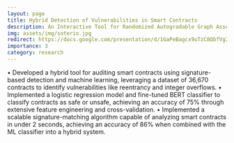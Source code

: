 ```yaml
---
layout: page
title: Hybrid Detection of Vulnerabilities in Smart Contracts
description: An Interactive Tool for Randomized Autogradable Graph Assessments + Open-source contribution to PrairieLearn. Developed within UC Berkeley ACE Lab and published by ACM at SIGCSE 2025
img: assets/img/soterio.jpg
redirect: https://docs.google.com/presentation/d/1GaPeBagcx9uTzC8QbfVg2jdVX9mL7dCnCD-lzZEftuM/edit?usp=sharing
importance: 3
category: research
---
```


• Developed a hybrid tool for auditing smart contracts using signature-based detection and machine learning, leveraging a dataset of 36,670 contracts to identify vulnerabilities like reentrancy and integer overflows.
• Implemented a logistic regression model and fine-tuned BERT classifier to classify contracts as safe or unsafe, achieving an accuracy of 75% through extensive feature engineering and cross-validation.
• Implemented a scalable signature-matching algorithm capable of analyzing smart contracts in under 2 seconds, achieving an accuracy of 86% when combined with the ML classifier into a hybrid system.

